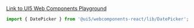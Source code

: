 [Link to UI5 Web Components Playground](https://sap.github.io/ui5-webcomponents/playground/components/DatePicker)

```jsx
import { DatePicker } from '@ui5/webcomponents-react/lib/DatePicker';
```
